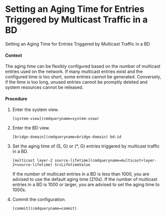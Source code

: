 Setting an Aging Time for Entries Triggered by Multicast Traffic in a BD
========================================================================

Setting an Aging Time for Entries Triggered by Multicast Traffic in a BD

#### Context

The aging time can be flexibly configured based on the number of multicast entries used on the network. If many multicast entries exist and the configured time is too short, some entries cannot be generated. Conversely, if the time is too long, unused entries cannot be promptly deleted and system resources cannot be released.


#### Procedure

1. Enter the system view.
   
   
   ```
   [system-view](cmdqueryname=system-view)
   ```
2. Enter the BD view.
   
   
   ```
   [bridge-domain](cmdqueryname=bridge-domain) bd-id
   ```
3. Set the aging time of (S, G) or (\*, G) entries triggered by multicast traffic in a BD.
   
   
   ```
   [multicast layer-2 source-lifetime](cmdqueryname=multicast+layer-2+source-lifetime) SrcLifetimeValue
   ```
   
   
   
   If the number of multicast entries in a BD is less than 1000, you are advised to use the default aging time (210s). If the number of multicast entries in a BD is 1000 or larger, you are advised to set the aging time to 1000s.
4. Commit the configuration.
   
   
   ```
   [commit](cmdqueryname=commit)
   ```